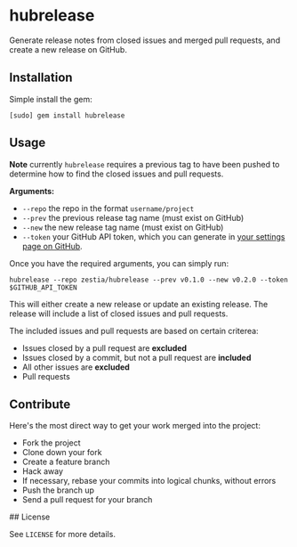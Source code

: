 # hubrelease

Generate release notes from closed issues and merged pull requests, and create a
new release on GitHub.

## Installation

Simple install the gem:

    [sudo] gem install hubrelease

## Usage

**Note** currently `hubrelease` requires a previous tag to have been pushed to
determine how to find the closed issues and pull requests.

**Arguments:**

  * `--repo` the repo in the format `username/project`
  * `--prev` the previous release tag name (must exist on GitHub)
  * `--new` the new release tag name (must exist on GitHub)
  * `--token` your GitHub API token, which you can generate in [your settings page on GitHub](https://github.com/settings/applications).

Once you have the required arguments, you can simply run:

    hubrelease --repo zestia/hubrelease --prev v0.1.0 --new v0.2.0 --token $GITHUB_API_TOKEN

This will either create a new release or update an existing release. The release
will include a list of closed issues and pull requests.

The included issues and pull requests are based on certain criterea:

  * Issues closed by a pull request are **excluded**
  * Issues closed by a commit, but not a pull request are **included**
  * All other issues are **excluded**
  * Pull requests

## Contribute

Here's the most direct way to get your work merged into the project:

  * Fork the project
  * Clone down your fork
  * Create a feature branch
  * Hack away
  * If necessary, rebase your commits into logical chunks, without errors
  * Push the branch up
  * Send a pull request for your branch

## License

See `LICENSE` for more details.
